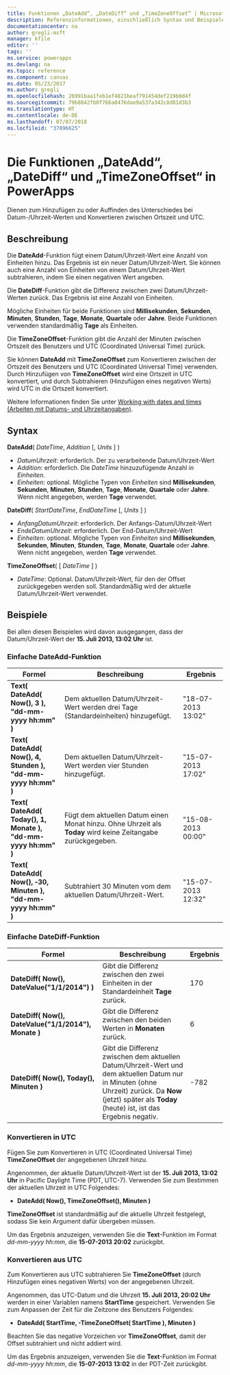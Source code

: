 ```yaml
---
title: Funktionen „DateAdd“, „DateDiff“ und „TimeZoneOffset“ | Microsoft-Dokumentation
description: Referenzinformationen, einschließlich Syntax und Beispielen, für die Funktionen „DateAdd“, „DateDiff“ und „TimeZoneOffset“ in PowerApps
documentationcenter: na
author: gregli-msft
manager: kfile
editor: ''
tags: ''
ms.service: powerapps
ms.devlang: na
ms.topic: reference
ms.component: canvas
ms.date: 05/23/2017
ms.author: gregli
ms.openlocfilehash: 26991baa1feb1ef4821beaf791454def21960d4f
ms.sourcegitcommit: 79b8842fb0f766a0476dae9a537a342c8d81d3b3
ms.translationtype: HT
ms.contentlocale: de-DE
ms.lasthandoff: 07/07/2018
ms.locfileid: "37896625"
---
```

# <a name="dateadd-datediff-and-timezoneoffset-functions-in-powerapps"></a>Die Funktionen „DateAdd“, „DateDiff“ und „TimeZoneOffset“ in PowerApps
Dienen zum Hinzufügen zu oder Auffinden des Unterschiedes bei Datum-/Uhrzeit-Werten und Konvertieren zwischen Ortszeit und UTC.

## <a name="description"></a>Beschreibung
Die **DateAdd**-Funktion fügt einem Datum/Uhrzeit-Wert eine Anzahl von Einheiten hinzu. Das Ergebnis ist ein neuer Datum/Uhrzeit-Wert. Sie können auch eine Anzahl von Einheiten von einem Datum/Uhrzeit-Wert subtrahieren, indem Sie einen negativen Wert angeben.

Die **DateDiff**-Funktion gibt die Differenz zwischen zwei Datum/Uhrzeit-Werten zurück. Das Ergebnis ist eine Anzahl von Einheiten.

Mögliche Einheiten für beide Funktionen sind **Millisekunden**, **Sekunden**, **Minuten**, **Stunden**, **Tage**, **Monate**, **Quartale** oder **Jahre**.  Beide Funktionen verwenden standardmäßig **Tage** als Einheiten.

Die **TimeZoneOffset**-Funktion gibt die Anzahl der Minuten zwischen Ortszeit des Benutzers und UTC (Coordinated Universal Time) zurück.   

Sie können **DateAdd** mit **TimeZoneOffset** zum Konvertieren zwischen der Ortszeit des Benutzers und UTC (Coordinated Universal Time) verwenden.  Durch Hinzufügen von **TimeZoneOffset** wird eine Ortszeit in UTC konvertiert, und durch Subtrahieren (Hinzufügen eines negativen Werts) wird UTC in die Ortszeit konvertiert.

Weitere Informationen finden Sie unter [Working with dates and times (Arbeiten mit Datums- und Uhrzeitangaben)](../show-text-dates-times.md).

## <a name="syntax"></a>Syntax
**DateAdd**( *DateTime*, *Addition* [, *Units* ] )

* *DatumUhrzeit*: erforderlich. Der zu verarbeitende Datum/Uhrzeit-Wert
* *Addition*: erforderlich. Die *DateTime* hinzuzufügende Anzahl in *Einheiten*.
* *Einheiten*: optional. Mögliche Typen von *Einheiten* sind **Millisekunden**, **Sekunden**, **Minuten**, **Stunden**, **Tage**, **Monate**, **Quartale** oder **Jahre**.  Wenn nicht angegeben, werden **Tage** verwendet.

**DateDiff**( *StartDateTime*, *EndDateTime* [, *Units* ] )

* *AnfangDatumUhrzeit*: erforderlich. Der Anfangs-Datum/Uhrzeit-Wert
* *EndeDatumUhrzeit*: erforderlich. Der End-Datum/Uhrzeit-Wert
* *Einheiten*: optional. Mögliche Typen von *Einheiten* sind **Millisekunden**, **Sekunden**, **Minuten**, **Stunden**, **Tage**, **Monate**, **Quartale** oder **Jahre**.  Wenn nicht angegeben, werden **Tage** verwendet.

**TimeZoneOffset**( [ *DateTime* ] )

* *DateTime*: Optional.  Datum/Uhrzeit-Wert, für den der Offset zurückgegeben werden soll.  Standardmäßig wird der aktuelle Datum/Uhrzeit-Wert verwendet.

## <a name="examples"></a>Beispiele
Bei allen diesen Beispielen wird davon ausgegangen, dass der Datum/Uhrzeit-Wert der **15. Juli 2013, 13:02 Uhr** ist.

### <a name="simple-dateadd"></a>Einfache DateAdd-Funktion

| Formel | Beschreibung | Ergebnis |
| --- | --- | --- |
| **Text( DateAdd( Now(), 3 ),<br>"dd-mm-yyyy hh:mm" )** |Dem aktuellen Datum/Uhrzeit-Wert werden drei Tage (Standardeinheiten) hinzugefügt. |"18-07-2013 13:02" |
| **Text( DateAdd( Now(), 4, Stunden ),<br>"dd-mm-yyyy hh:mm" )** |Dem aktuellen Datum/Uhrzeit-Wert werden vier Stunden hinzugefügt. |"15-07-2013 17:02" |
| **Text( DateAdd( Today(), 1, Monate ),<br>"dd-mm-yyyy hh:mm" )** |Fügt dem aktuellen Datum einen Monat hinzu. Ohne Uhrzeit als **Today** wird keine Zeitangabe zurückgegeben. |"15-08-2013 00:00" |
| **Text( DateAdd( Now(), &#8209;30, Minuten ),<br>"dd-mm-yyyy hh:mm" )** |Subtrahiert 30 Minuten vom dem aktuellen Datum/Uhrzeit-Wert. |"15-07-2013 12:32" |

### <a name="simple-datediff"></a>Einfache DateDiff-Funktion

| Formel | Beschreibung | Ergebnis |
| --- | --- | --- |
| **DateDiff( Now(), DateValue("1/1/2014") )** |Gibt die Differenz zwischen den zwei Einheiten in der Standardeinheit **Tage** zurück. |170 |
| **DateDiff( Now(), DateValue("1/1/2014"), Monate )** |Gibt die Differenz zwischen den beiden Werten in **Monaten** zurück. |6 |
| **DateDiff( Now(), Today(), Minuten )** |Gibt die Differenz zwischen dem aktuellen Datum/Uhrzeit-Wert und dem aktuellen Datum nur in Minuten (ohne Uhrzeit) zurück.  Da **Now** (jetzt) später als **Today** (heute) ist, ist das Ergebnis negativ. |-782 |

### <a name="converting-to-utc"></a>Konvertieren in UTC
Fügen Sie zum Konvertieren in UTC (Coordinated Universal Time) **TimeZoneOffset** der angegebenen Uhrzeit hinzu.  

Angenommen, der aktuelle Datum/Uhrzeit-Wert ist der **15. Juli 2013, 13:02 Uhr** in Pacific Daylight Time (PDT, UTC-7).  Verwenden Sie zum Bestimmen der aktuellen Uhrzeit in UTC Folgendes:

* **DateAdd( Now(), TimeZoneOffset(), Minuten )**

**TimeZoneOffset** ist standardmäßig auf die aktuelle Uhrzeit festgelegt, sodass Sie kein Argument dafür übergeben müssen.

Um das Ergebnis anzuzeigen, verwenden Sie die **Text**-Funktion im Format *dd-mm-yyyy hh:mm*, die **15-07-2013 20:02** zurückgibt.

### <a name="converting-from-utc"></a>Konvertieren aus UTC
Zum Konvertieren aus UTC subtrahieren Sie **TimeZoneOffset** (durch Hinzufügen eines negativen Werts) von der angegebenen Uhrzeit.

Angenommen, das UTC-Datum und die Uhrzeit **15. Juli 2013, 20:02 Uhr** werden in einer Variablen namens **StartTime** gespeichert. Verwenden Sie zum Anpassen der Zeit für die Zeitzone des Benutzers Folgendes:

* **DateAdd( StartTime, -TimeZoneOffset( StartTime ), Minuten )**

Beachten Sie das negative Vorzeichen vor **TimeZoneOffset**, damit der Offset subtrahiert und nicht addiert wird.

Um das Ergebnis anzuzeigen, verwenden Sie die **Text**-Funktion im Format *dd-mm-yyyy hh:mm*, die **15-07-2013 13:02** in der PDT-Zeit zurückgibt.

